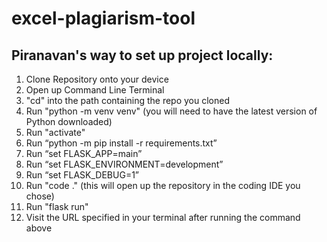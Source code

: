 # excel-plagiarism-tool
## Piranavan's way to set up project locally:
1. Clone Repository onto your device
2. Open up Command Line Terminal
3. "cd" into the path containing the repo you cloned
4. Run "python -m venv venv" (you will need to have the latest version of Python downloaded)
5. Run "activate"
6. Run “python -m pip install -r requirements.txt”
7. Run “set FLASK_APP=main”
8. Run “set FLASK_ENVIRONMENT=development”
9. Run “set FLASK_DEBUG=1”
10. Run "code ." (this will open up the repository in the coding IDE you chose)
11. Run "flask run"
12. Visit the URL specified in your terminal after running the command above
